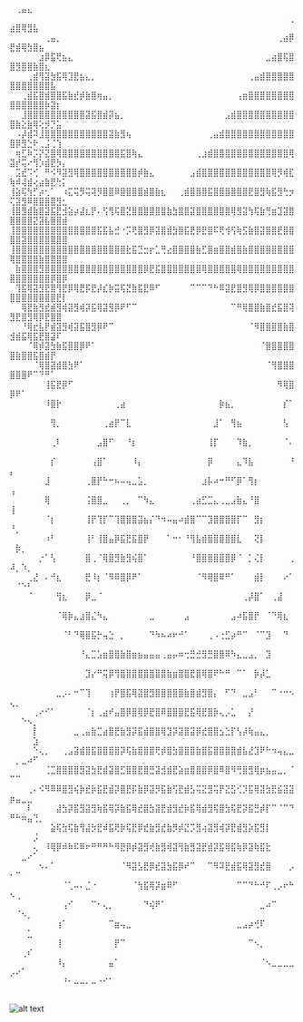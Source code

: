 ⠀⠀⠀⠀⠀⠀⠀⠀⠀⠀⠀⠀⠀⠀⠀⠀⠀⠀⠀⠀⠀⠀⠀⠀⠀⠀⠀⠀⠀⠀⠀⠀⠀⠀⠀⠀⠀⠀⠀⠀⠀⠀⠀⠀⠀⠀⠀⠀⠀⠀⢀⣤⣄⠀⠀⠀⠀⠀⠀
⠀⠀⠀⠀⠀⠀⠀⠀⠀⠀⠀⠀⠀⠀⠀⠀⠀⠀⠀⠀⠀⠀⠀⠀⠀⠀⠀⠀⠀⠀⠀⠀⠀⠀⠀⠀⠀⠀⠀⠀⠀⠀⠀⠀⠀⠀⠀⠀⢀⣴⣿⢿⣻⣧⠀⠀⠀⠀⠀
⠀⠀⠀⠀⠀⠀⢀⣤⡀⠀⠀⠀⠀⠀⠀⠀⠀⠀⠀⠀⠀⠀⠀⠀⠀⠀⠀⠀⠀⠀⠀⠀⠀⠀⠀⠀⠀⠀⠀⠀⠀⠀⠀⠀⠀⠀⢀⣴⡿⣟⣾⢿⣳⣿⣦⠀⠀⠀⠀
⠀⠀⠀⠀⠀⣰⡿⣯⢟⣦⣄⠀⠀⠀⠀⠀⠀⠀⠀⠀⠀⠀⠀⠀⠀⠀⠀⠀⠀⠀⠀⠀⠀⠀⠀⠀⠀⠀⠀⠀⠀⠀⠀⠀⣀⣴⣿⢯⣿⣿⣻⣿⣿⣷⣿⣆⠀⠀⠀
⠀⠀⠀⢀⣾⢻⣽⣳⣯⢿⣹⣟⣦⣄⡀⠀⠀⠀⠀⠀⠀⠀⠀⠀⠀⠀⠀⠀⠀⠀⠀⠀⠀⠀⠀⠀⠀⠀⠀⠀⠀⢀⣤⣾⣿⣿⣿⣿⣿⣿⣿⣿⣿⣿⣿⣿⣧⠀⠀
⠀⠀⢀⣾⣯⣿⣾⣿⣿⣯⣷⣞⡾⣷⣿⢶⣤⡀⠀⠀⠀⠀⠀⠀⠀⠀⠀⠀⠀⠀⠀⠀⠀⠀⠀⠀⠀⠀⠀⢠⣶⣿⣿⣿⣿⣿⣿⣿⣿⣿⣿⣿⣿⣿⣿⡷⣽⡆⠀
⠀⠀⣸⣿⣿⣿⣿⣿⣿⣿⣿⣿⣿⣽⣯⣿⣾⡽⣦⡀⠀⠀⠀⠀⠀⠀⠀⠀⠀⠀⠀⠀⠀⠀⠀⠀⠀⣠⣾⣿⣿⣿⣿⣿⣿⣿⣿⣿⣿⣿⣷⣕⣷⢿⢕⡺⡙⣥⠀
⠀⠠⡼⣾⠽⣸⣿⣿⣿⣿⣿⣿⣿⣿⣿⣿⣿⣽⣷⣻⢦⠀⠀⠀⠀⠀⠀⠀⠀⠀⠀⠀⠀⠀⢀⣤⣾⣿⣿⣿⣿⣿⣿⣿⣿⣿⣿⣿⣿⣿⡿⣻⣑⠗⢀⣨⢈⢱⠀
⠀⢶⣋⠷⡩⡝⣝⣿⢿⣿⣿⣿⣿⣿⣿⣿⣿⣿⣿⣯⣿⢷⣄⠀⠀⠀⠀⠀⠀⠀⠀⠀⢀⣰⣾⣿⣿⣿⣿⣿⣿⣿⣿⣿⣿⣿⣿⣿⢿⣽⡞⢭⠔⢻⡱⣾⣟⡳⡄
⠀⣩⣞⠩⢊⠀⠛⠪⠻⣽⣻⢿⣿⣿⣿⣿⣿⣿⣿⣿⣿⣿⡾⣷⣄⠀⠀⠀⠀⠀⠀⣠⣾⣿⣿⣿⣿⣿⣿⣿⣿⣿⣿⣿⣿⢿⡻⢾⣏⢷⠾⢼⣾⢔⣴⣷⣟⢓⡅
⢸⣵⢯⢳⡋⡴⢂⠁⠀⠰⣍⢭⡻⢭⢽⡻⣿⣿⠿⣿⣿⣿⣿⣾⣿⣷⣆⠀⠀⢀⣾⣿⣿⣿⣯⣿⣿⣿⣿⣿⣿⣟⣿⣻⢷⣯⣻⢓⡲⢍⣽⣻⠿⣿⣿⣿⣿⣻⣂
⢸⣿⣻⣾⣷⣿⣽⣯⣟⣺⣵⡴⣼⣆⡟⠄⢫⢻⢯⣿⣝⣿⣿⣿⣿⣿⣿⣷⣳⣿⣿⣽⣿⣿⣿⣿⣿⣿⢿⣻⣽⢳⢯⣷⢛⣶⣹⣽⣿⣿⣿⣿⣿⣝⣽⣧⣿⣿⣾
⢸⣿⣿⣿⣿⣿⣿⣿⣿⣿⣿⣿⣿⣿⣿⣯⣯⣧⣚⠐⡩⢟⣿⣻⡿⣽⣿⣾⣳⣿⣯⣟⡿⣟⣿⠯⢟⢺⢫⢷⣫⣷⣿⣽⣿⣿⣟⣿⣿⣿⣿⣽⣿⣿⣿⣿⣿⣿⣿
⢸⣿⣿⣿⣿⣿⣿⣿⣿⣿⣿⣿⣿⣿⣿⣿⣿⣿⣿⣿⣗⣯⣙⣒⡖⣁⢛⣔⣿⣿⣿⣿⣷⣋⣿⣶⣿⣿⣾⣿⣷⣿⣿⣿⣿⣿⣿⣿⣿⢿⣿⣿⣿⣿⣷⣿⣿⣿⣿
⠀⣷⣿⣿⣿⣻⣿⣿⣿⣿⣿⣿⣿⣿⣿⣿⣿⣿⣿⣿⣿⣿⣿⡿⣟⣯⣿⣿⣿⣿⣿⣿⣿⢿⣿⣿⣿⣿⣿⢿⣿⣿⣿⣿⣿⣿⣿⣿⣿⣿⣿⣿⣿⣿⣿⣿⡿⣿⡿
⠀⢹⣯⢿⣽⣻⣟⣿⢻⣟⡿⢿⣟⡯⣟⡼⣎⡷⣭⢯⣝⣷⣯⣟⠿⠋⠀⠀⠀⠀⠀⠉⠉⠉⠙⠓⠿⣽⣟⣿⣻⢿⡿⣿⣿⣿⣿⣿⣿⣿⣿⣿⣿⣿⣿⣿⣿⣟⡇
⠀⠀⢿⣟⣷⣻⣞⣾⣻⢾⣽⣻⢾⡽⣯⢿⣽⣻⡿⠟⠋⠉⠀⠀⠀⠀⠀⠀⠀⠀⠀⠀⠀⠀⠀⠀⠀⠀⠉⠛⢿⣿⣿⣷⣿⣞⣯⣿⢽⣻⣟⣿⣻⢿⡿⣟⣿⣿⠀
⠀⠀⠘⢿⣖⣧⡟⣾⣽⣻⢾⣽⣯⣿⣻⡿⠟⠉⠀⠀⠀⠀⠀⠀⠀⠀⠀⠀⠀⠀⠀⠀⠀⠀⠀⠀⠀⠀⠀⠀⠀⠈⠻⣿⣿⣿⣿⣷⣿⣺⣾⣯⢿⣯⣟⣿⣽⠏⠀
⠀⠀⠀⠈⢿⡾⣽⣳⣷⣯⣿⣿⡿⠟⠁⠀⠀⠀⠀⠀⠀⠀⠀⠀⠀⠀⠀⠀⠀⠀⠀⠀⠀⠀⠀⠀⠀⠀⠀⠀⠀⠀⠀⠈⣿⣿⣿⣿⣿⣿⣷⣿⣿⣯⣿⣾⡟⠀⠀
⠀⠀⠀⠀⠈⢿⣿⣽⣾⣿⣳⠟⠁⠀⠀⠀⠀⠀⠀⠀⠀⠀⠀⠀⠀⠀⠀⠀⠀⠀⠀⠀⠀⠀⠀⠀⠀⠀⠀⠀⠀⠀⠀⠀⠈⢻⣿⣿⣿⣿⣿⣿⠟⠉⠙⠛⠁⠀⠀
⠀⠀⠀⠀⠀⠀⢸⣯⣟⡿⠋⠀⠀⠀⠀⠀⠀⠀⠀⠀⠀⠀⠀⠀⠀⠀⠀⠀⠀⠀⠀⠀⠀⠀⠀⠀⠀⠀⠀⠀⠀⠀⠀⠀⠀⠀⠻⢿⣿⡿⠟⠁⠀⠀⠀⠀⠀⠀⠀
⠀⠀⠀⠀⠀⠀⠸⣿⡗⠀⠀⠀⠀⠀⠀⠀⠀⠀⢀⣴⠀⠀⠀⠀⠀⠀⠀⠀⠀⠀⠀⠀⠀⠀⠀⠀⡷⣦⡀⠀⠀⠀⠀⠀⠀⠀⠀⡎⠁⠀⠀⠀⠀⠀⠀⠀⠀⠀⠀
⠀⠀⠀⠀⠀⠀⠀⢻⡀⠀⠀⠀⠀⠀⠀⠀⢀⣴⡟⠉⣇⠀⠀⠀⠀⠀⠀⠀⠀⠀⠀⠀⠀⠀⠀⣸⠁⠀⢻⣦⠀⠀⠀⠀⠀⠀⠀⢣⠀⠀⠀⠀⠀⠀⠀⠀⠀⠀⠀
⠀⠀⠀⠀⠀⠀⠀⢀⠇⠀⠀⠀⠀⠀⠀⣠⣿⠋⠀⠀⠘⡆⠀⠀⠀⠀⠀⠀⠀⠀⠀⠀⠀⠀⢸⡏⠀⠀⠀⠹⣷⡀⠀⠀⠀⠀⠀⠈⠄⠀⠀⠀⠀⠀⠀⠀⠀⠀⠀
⠀⠀⠀⠀⠀⠀⠀⡎⠀⠀⠀⠀⠀⠀⢠⣿⠁⠀⠀⠀⠀⠸⡄⠀⠀⠀⠀⠀⠀⠀⠀⠀⠀⠀⡿⠀⠀⠀⠀⣄⠹⣧⠀⠀⠀⠀⠀⠀⠘⡄⠀⠀⠀⠀⠀⠀⠀⠀⠀
⠀⠀⠀⠀⠀⠀⣸⠀⠀⠀⠀⠀⠀⢀⣿⡟⠓⠒⠦⠤⢤⣀⣡⡀⠀⠀⠀⠀⠀⠀⠀⠀⠀⣰⡧⠴⠒⠛⠋⡿⠁⢻⡆⠀⠀⠀⠀⠀⠀⢠⠀⠀⠀⠀⠀⠀⠀⠀⠀
⠀⠀⠀⠀⠀⠀⢿⠀⠀⠀⠀⠀⠀⢨⣿⣿⣀⠀⠀⢀⡀⠀⠉⠳⣄⠀⠀⠀⠀⠀⠀⢀⣴⣋⣉⣄⢀⣀⣠⣷⣄⠘⣿⠀⠀⠀⠀⠀⠀⢸⠀⠀⠀⠀⠀⠀⠀⠀⠀
⠀⠀⠀⠀⠀⠀⠈⡆⠀⠀⠀⠀⠀⢸⡟⢹⡏⠉⢹⣿⣿⣿⣽⣦⡌⠙⠲⠤⣤⠴⣾⣿⠉⠉⣹⣿⣿⣿⣿⡏⠉⠀⣻⡆⠀⠀⠀⠀⠀⠘⡀⠀⠀⠀⠀⠀⠀⠀⠀
⠀⠀⠀⠀⠀⠀⠰⠃⠀⠀⠀⠀⠀⢸⠃⢸⣿⣤⡿⣯⣟⣯⣿⡟⠀⠀⠀⠁⠒⠂⠘⢻⣧⣾⣿⣿⣿⣿⣿⣇⠀⠀⢝⡇⠀⠀⠀⠀⠀⠀⡷⡀⠀⠀⠀⠀⠀⠀⠀
⠀⠀⠀⠀⠀⡐⠁⢣⠀⠀⠀⠀⠀⣿⢀⠈⢿⣿⣻⣷⣻⢮⣿⠁⠀⠀⠀⠀⠀⠀⠀⠘⣿⣿⣿⣿⣿⣿⡿⠈⠀⡁⢌⡇⠀⠀⠀⠀⢀⠼⡀⠱⡀⠀⠀⠀⠀⠀⠀
⠀⠀⠀⢀⣜⠀⠄⠚⣆⠀⠀⠀⠀⣟⠸⡆⠈⠻⠿⣿⡿⠟⠁⠀⠀⠀⠀⠀⠀⠀⠀⠀⠈⠻⢿⣿⠿⠛⠁⠀⠀⠀⣾⡇⠀⠀⠀⠔⠁⠀⠈⠑⠃⠀⠀⠀⠀⠀⠀
⠀⠀⠀⠈⠀⠀⠀⠀⢻⣆⠀⠀⠀⡿⣀⠈⠀⠀⠀⠀⠀⠀⠀⠀⠀⠀⠀⠀⠀⠀⠀⠀⠀⠀⠀⠀⠀⠀⠀⠀⢀⡼⣿⠁⠀⢀⣼⠀⠀⠀⠀⠀⠀⠀⠀⠀⠀⠀⠀
⠀⠀⠀⠀⠀⠀⠀⠀⠈⢿⡷⣄⣰⣿⣌⠳⣄⠀⠀⠀⠀⠀⠀⠀⣀⠀⠀⠀⠀⠀⣠⠀⠀⠀⠀⠀⠀⠀⣠⠴⣯⣿⡟⠀⠈⠙⢿⣆⠀⠀⠀⠀⠀⠀⠀⠀⠀⠀⠀
⠀⠀⠀⠀⠀⠀⠀⠀⠀⠈⠃⠙⢿⣿⣯⡓⢤⣑⠀⡀⠀⠀⠀⠀⠙⠳⠦⠴⠖⠚⠁⠀⠀⠀⢀⠠⢐⣋⡴⠛⠉⠀⠈⠉⣹⠀⠀⠙⠀⠀⠀⠀⠀⠀⠀⠀⠀⠀⠀
⠀⠀⠀⠀⠀⠀⠀⠀⠀⠀⠀⠀⠘⣄⣉⣡⣶⣿⣿⣷⣿⣶⣦⣤⣤⣤⢀⣤⡤⠶⢒⣛⣚⣻⣛⣿⣿⠿⠳⣄⣀⣠⡀⠀⣹⠀⠀⠀⠀⠀⠀⠀⠀⠀⠀⠀⠀⠀⠀
⠀⠀⠀⠀⠀⠀⠀⠀⠀⠀⠀⠀⠀⣹⡔⠛⢭⡿⢻⣿⣿⣿⣿⣿⣿⣿⣿⣷⣶⣿⣿⣟⣿⢿⣿⠟⠓⠛⠀⠉⠁⠀⡷⡼⣁⠀⠀⠀⠀⠀⠀⠀⠀⠀⠀⠀⠀⠀⠀
⠀⠀⠀⠀⠀⠀⠀⠀⣀⡠⠄⠒⠉⢹⠀⠀⠀⢰⡟⣿⣯⢿⣽⣿⣻⣿⣿⣿⣿⣿⣷⣿⣾⣻⣿⡄⠀⠋⠙⠀⣀⣠⠃⠀⠀⠉⠐⠒⠢⢄⡀⠀⠀⠀⠀⠀⠀⠀⠀
⠀⠀⠀⠀⢀⠔⠊⠁⠀⠀⠀⠀⠀⠈⡆⢀⣴⠞⣤⣿⡿⣿⢿⡿⣟⣿⠿⣿⣿⣿⣟⣯⢿⣟⣿⡷⢄⡠⣁⠀⠀⡜⠀⠀⠀⠀⠀⠀⠀⠀⠀⠑⠢⡀⠀⠀⠀⠀⠀
⠀⠀⠀⠀⡇⠀⠀⠀⠀⠀⠀⣀⢀⣤⣷⣉⣴⣿⣟⣷⣻⡽⣯⣾⣿⣿⢿⣹⡽⣽⣿⣽⡿⣞⣿⣿⣢⣑⡏⢣⡼⢷⣤⣄⡀⠀⠀⠀⠀⠀⠀⠀⠀⣱⠀⠀⠀⠀⠀
⠀⠀⠀⠀⠑⢄⡀⠀⠀⢀⣠⣽⣾⣿⣯⣿⣿⣿⣿⡽⢯⣷⣿⣿⣿⢟⡾⣿⣳⣿⣿⣿⣷⣿⣯⣿⣿⣿⣿⣾⣧⣜⣹⠟⠓⠲⢤⣄⣀⠀⡀⣀⠴⠋⠀⠀⠀⠀⠀
⠀⠀⠀⠀⠀⠀⢈⣉⣿⣿⣿⣿⣻⣽⣳⣟⣾⣽⣿⣋⣿⣿⣟⣿⣛⣽⣺⣾⣟⣵⣶⣿⣿⣿⡿⣿⠿⣿⠻⢛⣿⣻⢿⡶⣦⣤⣀⡀⠈⠉⠉⠀⠀⠀⠀⠀⠀⠀⠀
⠀⠀⠀⢀⠄⠪⠻⠿⠿⣿⣻⢮⡷⣞⡷⣯⣟⣾⡽⣿⣟⡯⣷⡿⣽⡻⣯⣷⢫⣟⣾⣣⢭⣝⣻⢭⡟⣝⣫⢊⡹⣯⢿⣽⣳⣟⣮⣽⣽⡶⣤⣀⣀⠀⠀⠀⠀⠀⠀
⠀⠀⠀⠇⠀⠀⠀⠀⣼⣳⡽⣯⣻⣽⣻⢷⣯⢿⡽⣷⣯⢿⣞⣿⣳⣽⣟⣾⣻⣞⡷⣯⢿⣾⣻⢯⣿⣳⢯⣟⡽⣯⣛⡾⡏⠉⠈⠉⠙⠛⠓⠶⣤⢙⡀⠀⠀⠀⠀
⠀⠀⠀⠀⠀⠀⠀⣵⢯⣳⢯⣷⢻⣼⡳⣟⠾⣯⢟⡷⢯⣟⡿⣞⣷⣻⣞⣷⡻⡾⣝⡩⣻⢴⣽⣻⢾⡽⣟⣾⣻⡵⣯⣻⡇⠀⠀⠀⠀⠀⠀⠀⠀⡨⠀⠀⠀⠀⠀
⠀⠀⠀⠀⢄⠀⠸⢿⡿⠾⠷⠯⠿⠖⠛⠛⠛⠓⠻⣟⡿⡾⣽⣻⢞⣷⣻⢾⣽⢻⣷⣻⣽⣟⣾⡽⣯⢿⣯⢷⡿⣽⢷⣯⣗⠀⠀⠀⠀⠀⠀⣀⠔⠁⠀⠀⠀⠀⠀
⠀⠀⠀⠀⠀⠢⠄⠁⠀⠀⠀⠀⠀⠀⠀⠀⠀⠀⠀⠈⠻⣽⣣⣟⡿⣞⣽⣳⣯⡿⠞⠉⠀⠀⠉⠻⠽⣟⣾⣯⢿⣽⣻⣞⣿⠀⠀⠀⡠⠂⠉⠀⠀⠀⠀⠀⠀⠀⠀
⠀⠀⠀⠀⠀⠀⠀⠀⠀⠈⢁⠤⠄⣈⠐⠀⠀⠀⠀⠀⠀⠈⢳⣯⢿⡽⣶⠿⠋⠀⠀⠀⠀⠀⠀⠀⠀⠀⠀⠉⠉⠙⠓⠚⠏⢀⡠⠖⠓⠢⢀⠀⠀⠀⠀⠀⠀⠀⠀
⠀⠀⠀⠀⠀⠀⠀⠀⠀⢠⠊⠀⠀⠀⠉⠂⢄⡀⠀⠀⠀⠀⠀⠙⢮⠟⠁⠀⠀⠀⠀⠀⠀⠀⠀⠀⠀⠀⠀⠀⠀⠀⠀⣀⠴⠉⠀⠀⠀⠀⠈⠢⡀⠀⠀⠀⠀⠀⠀
⠀⠀⠀⠀⠀⠀⠀⠀⢰⠁⠀⠀⠀⠀⠀⠀⠀⠉⣶⢤⣀⠀⠀⠀⠀⠀⠀⠀⠀⠀⠀⠀⠀⠀⠀⠀⠀⠀⠀⣀⣠⡴⢚⠏⠀⠀⠀⠀⠀⠀⠀⠀⣁⠀⠀⠀⠀⠀⠀
⠀⠀⠀⠀⠀⠀⠀⠀⢸⠀⠀⠀⠀⠀⠀⠀⠀⠀⡟⠉⠀⠀⠀⠀⠀⠀⠀⠀⠀⠀⠀⠀⠀⠀⠀⠀⠀⠀⠀⠀⠀⠉⠢⡀⠀⠀⠀⠀⠀⠀⠀⢀⠎⠀⠀⠀⠀⠀⠀
⠀⠀⠀⠀⠀⠀⠀⠀⠸⡄⠀⠀⠀⠀⠀⠀⠀⣤⠁⠀⠀⠀⠀⠀⠀⠀⠀⠀⠀⠀⠀⠀⠀⠀⠀⠀⠀⠀⠀⠀⠀⠀⠀⠈⠢⣀⣀⣀⣀⡠⠔⠁⠀⠀⠀⠀⠀⠀⠀
⠀⠀⠀⠀⠀⠀⠀⠀⠀⠘⠂⠤⠤⠄⠤⠐⠊⠁⠀⠀⠀⠀⠀⠀⠀⠀⠀⠀⠀⠀⠀⠀⠀⠀⠀⠀⠀⠀⠀⠀⠀⠀⠀⠀⠀⠀⠀⠀⠀⠀⠀⠀⠀⠀⠀


![alt text](https://github.com/omariog/mr_beast/blob/main/maxresdefault.jpg) ⠀⠀⠀⠀
